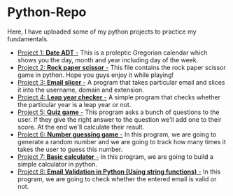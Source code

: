 # Python-Repo
Here, I have uploaded some of my python projects to practice my fundamentals.
- [Project 1: **Date ADT** -](https://github.com/Maryam0330/Python-Repo/blob/main/DateADT.py)
  This is a proleptic Gregorian calendar which shows you the day, month and year including day of the week.
- [Project 2: **Rock paper scissor** -](https://github.com/Maryam0330/Python-Repo/blob/main/rock_paper_scissor.py)
  This file contains the rock paper scissor game in python. Hope you guys enjoy it while playing!
- [Project 3: **Email slicer** -](https://github.com/Maryam0330/Python-Repo/blob/main/email_slicer.py)
  A program that takes particular email and slices it into the username, domain and extension.
- [Project 4: **Leap year checker** -](https://github.com/Maryam0330/Python-Repo/blob/main/leap_year_checker.py)
  A simple program that checks whether the particular year is a leap year or not.
- [Project 5: **Quiz game** -](https://github.com/Maryam0330/Python-Repo/blob/main/quiz_game.py)
  This program asks a bunch of questions to the user. If they give the right answer to the question we'll add one to their score. At the 
  end we'll calculate their result. 
- [Project 6: **Number guessing game** -](https://github.com/Maryam0330/Python-Repo/blob/main/number_guessing_game.py)
  In this program, we are going to generate a random number and we are going to track how many times it takes the user to guess this 
  number.
- [Project 7: **Basic calculator** -](https://github.com/Maryam0330/Python-Repo/blob/main/calculator.py)
  In this program, we are going to build a simple calculator in python.
- [Project 8: **Email Validation in Python (Using string functions)** -](https://github.com/Maryam0330/Python-Repo/blob/main/email_validation.py)
  In this program, we are going to check whether the entered email is valid or not.
